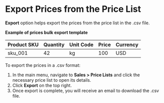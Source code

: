 <a id="export-price-lists"></a>

# Export Prices from the Price List

**Export** option helps export the prices from the price list in the .csv file.

**Example of prices bulk export template**

| Product SKU   |   Quantity | Unit Code   |   Price | Currency   |
|---------------|------------|-------------|---------|------------|
| sku_001       |         42 | kg          |     100 | USD        |

To export the prices in a .csv format:

1. In the main menu, navigate to **Sales > Price Lists** and click the necessary price list to open its details.
2. Click **Export** on the top right.
3. Once export is complete, you will receive an email to download the .csv file.
